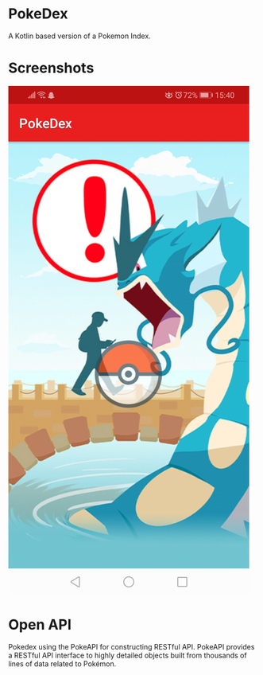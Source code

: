 # PokeDex
A Kotlin based version of a Pokemon Index.

# Screenshots
![Image of Splash Screen](https://github.com/Irvin-Gideon/PokeDex/blob/master/app/src/main/res/drawable/Screenshot_20200803-154013.jpg)

# Open API
Pokedex using the PokeAPI for constructing RESTful API.
PokeAPI provides a RESTful API interface to highly detailed objects built from thousands of lines of data related to Pokémon.







